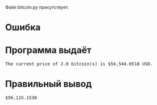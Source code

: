 Файл bitcoin.py присутствует.
# Ошибка
# Программа выдаёт
<pre>
The current price of 2.0 bitcoin(s) is $54,544.6518 USD.
</pre>
# Правильный вывод
<pre>$56,115.1530
</pre>